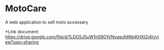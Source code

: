 # MotoCare
A web application to sell moto accessary


*Link document: https://drive.google.com/file/d/1LDG5J5uW1nS9O1VNyasufdWpKHXI2i4h/view?usp=sharing
